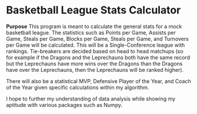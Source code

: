 # Basketball League Stats Calculator

<b>Purpose</b>
This program is meant to calculate the general stats for a mock basketball league. The statistics such as Points per Game, Assists per Game, Steals per Game, Blocks per Game, Steals per Game, and Turnovers per Game will be calculated. This will be a Single-Conference league with rankings. Tie-breakers are decided based on head to head matchups (so for example if the Dragons and the Leprechauns both have the same record but the Leprechauns have more wins over the Dragons than the Dragons have over the Leprechauns, then the Leprechauns will be ranked higher).

There will also be a statistical MVP, Defensive Player of the Year, and Coach of the Year given specific calculations within my algorithm.

I hope to further my understanding of data analysis while showing my aptitude with various packages such as Numpy.
